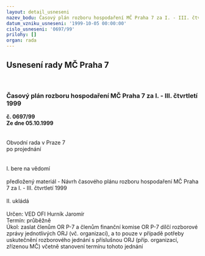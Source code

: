 ```yaml
---
layout: detail_usneseni
nazev_bodu: Časový plán rozboru hospodaření MČ Praha 7 za I. - III. čtvrtletí 1999
datum_vzniku_usneseni: '1999-10-05 00:00:00'
cislo_usneseni: '0697/99'
prilohy: []
organ: rada
---
```

<div id="ucUsn_pList" class="usn">
	<span><h2>Usnesení rady MČ Praha 7 </h2>
<br></span><div class="standBody">
<span><h3>Časový plán rozboru hospodaření MČ Praha 7 za I. - III. čtvrtletí 1999</h3></span><div class="center">
		<strong>č. 0697/99</strong><br>
	</div>
<div class="center">
		<strong>Ze dne 05.10.1999</strong><br><br>
	</div>
<br>Obvodní rada v Praze 7<br>po projednání<br><br><br>I.	bere na vědomí<br><br> předložený materiál - Návrh časového plánu rozboru hospodaření MČ Praha 7 za I. - III. čtvrtletí 1999<br><br>II.	ukládá <br><br> Určen:	     	VED OFI Hurník Jaromír<br>Termín: průběžně<br>Úkol:	zaslat členům OR P-7 a členům finanční komise OR P-7 dílčí rozborové zprávy jednotlivých ORJ (vč. organizací), a to pouze v případě potřeby uskutečnění rozborového jednání s  příslušnou ORJ (příp. organizací, zřízenou MČ) včetně stanovení termínu tohoto jednání <br>
</div>
</div>